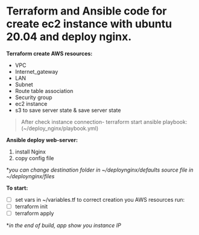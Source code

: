# **Terraform and Ansible code for create ec2 instance with ubuntu 20.04 and deploy nginx.**

**Terraform create AWS resources:**
* VPC
* Internet_gateway
* LAN
* Subnet
* Route table association
* Security group
* ec2 instance
* s3 to save server state & save server state

> After check instance connection- terraform start ansible playbook:
> (~/deploy_nginx/playbook.yml)

**Ansible deploy web-server:**

1. install Nginx
2. copy config file

 **you can change destination folder in ~/deploynginx/defaults
  source file in ~/deploynginx/files*


**To start:**
- [ ]  set vars in ~/variables.tf to correct creation you AWS resources
run:
- [ ]  terraform init
- [ ]  terraform apply

**in the end of build, app show you instance IP*
